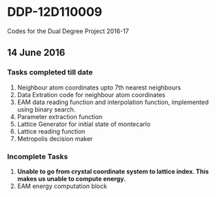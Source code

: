 # DDP-12D110009
Codes for the Dual Degree Project 2016-17 

## 14 June 2016

### Tasks completed till date
1. Neighbour atom coordinates upto 7th nearest neighbours
2. Data Extration code for neighbour atom coordinates
3. EAM data reading function and interpolation function, implemented using binary search.
4. Parameter extraction function
5. Lattice Generator for initial state of montecarlo
6. Lattice reading function
7. Metropolis decision maker

### Incomplete Tasks
1. **Unable to go from crystal coordinate system to lattice index. This makes us unable to compute energy.**
2. EAM energy computation block 
